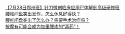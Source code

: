   
[【7月28日郑州班】针刀微创临床应用尸体解剖高级研修班](http://www.dianyue.me/archives/831/3jcg17eyquhfm6fo/)  
[腰椎间盘突出发作，怎么休息好得快？](http://www.dianyue.me/archives/215/csm1eduuku2uvhyr/)  
[腰椎间盘突出了怎么办？需要手术治疗吗？](http://www.dianyue.me/archives/430/ct87kaqlsl2zinzz/)  
[按摩有可能会成为加重腰疼的“毒药”！](http://www.dianyue.me/archives/215/jg682cz1al32v2py/)